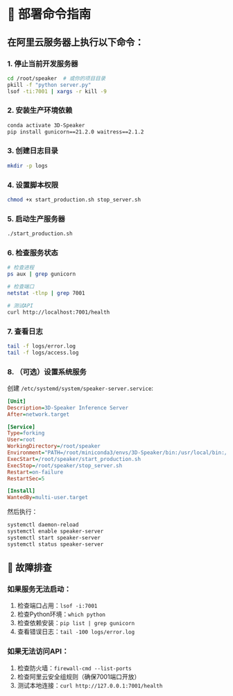 # 🚀 部署命令指南

## 在阿里云服务器上执行以下命令：

### 1. 停止当前开发服务器
```bash
cd /root/speaker  # 或你的项目目录
pkill -f "python server.py"
lsof -ti:7001 | xargs -r kill -9
```

### 2. 安装生产环境依赖
```bash
conda activate 3D-Speaker
pip install gunicorn==21.2.0 waitress==2.1.2
```

### 3. 创建日志目录
```bash
mkdir -p logs
```

### 4. 设置脚本权限
```bash
chmod +x start_production.sh stop_server.sh
```

### 5. 启动生产服务器
```bash
./start_production.sh
```

### 6. 检查服务状态
```bash
# 检查进程
ps aux | grep gunicorn

# 检查端口
netstat -tlnp | grep 7001

# 测试API
curl http://localhost:7001/health
```

### 7. 查看日志
```bash
tail -f logs/error.log
tail -f logs/access.log
```

### 8. （可选）设置系统服务
创建 `/etc/systemd/system/speaker-server.service`:
```ini
[Unit]
Description=3D-Speaker Inference Server
After=network.target

[Service]
Type=forking
User=root
WorkingDirectory=/root/speaker
Environment="PATH=/root/miniconda3/envs/3D-Speaker/bin:/usr/local/bin:/usr/bin:/bin"
ExecStart=/root/speaker/start_production.sh
ExecStop=/root/speaker/stop_server.sh
Restart=on-failure
RestartSec=5

[Install]
WantedBy=multi-user.target
```

然后执行：
```bash
systemctl daemon-reload
systemctl enable speaker-server
systemctl start speaker-server
systemctl status speaker-server
```

## 🔧 故障排查

### 如果服务无法启动：
1. 检查端口占用：`lsof -i:7001`
2. 检查Python环境：`which python`
3. 检查依赖安装：`pip list | grep gunicorn`
4. 查看错误日志：`tail -100 logs/error.log`

### 如果无法访问API：
1. 检查防火墙：`firewall-cmd --list-ports`
2. 检查阿里云安全组规则（确保7001端口开放）
3. 测试本地连接：`curl http://127.0.0.1:7001/health`